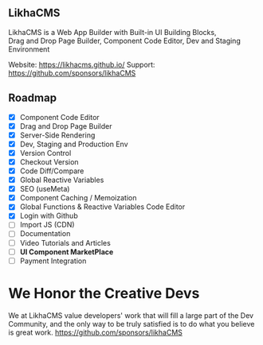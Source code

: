 ## LikhaCMS
LikhaCMS is a Web App Builder with Built-in UI Building Blocks,  
Drag and Drop Page Builder, Component Code Editor, Dev and Staging Environment

Website: https://likhacms.github.io/
Support: https://github.com/sponsors/likhaCMS
## Roadmap
 - [x] Component Code Editor
 - [x] Drag and Drop Page Builder 
 - [x] Server-Side Rendering
 - [x] Dev, Staging and Production Env
 - [x] Version Control
 - [x] Checkout Version
 - [x] Code Diff/Compare
 - [x] Global Reactive Variables
 - [x] SEO (useMeta)
 - [x] Component Caching / Memoization
 - [x] Global Functions & Reactive Variables Code Editor
 - [x] Login with Github
 - [ ] Import JS (CDN)
 - [ ] Documentation
 - [ ] Video Tutorials and Articles
 - [ ] **UI Component MarketPlace**
 - [ ] Payment Integration
# **We Honor the Creative Devs**
We at LikhaCMS value developers' work that will fill a large part of the Dev Community, and the only way to be truly satisfied is to do what you believe is great work.
https://github.com/sponsors/likhaCMS